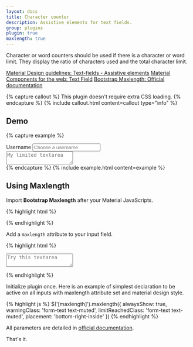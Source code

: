 ```yaml
---
layout: docs
title: Character counter
description: Assistive elements for text fields.
group: plugins
plugin: true
maxlength: true
---
```


Character or word counters should be used if there is a character or word limit. They display the ratio of characters used and the total character limit.

<div class="list-group my-2 my-lg-5">
  <a href="https://material.io/components/text-fields#anatomy" target="_blank" class="list-group-item list-group-item-action d-flex font-weight-bold">
    <span class="list-group-item-icon lgi-icon-md"></span>
      Material Design guidelines: Text-fields - Assistive elements</a>
  <a href="https://material-components.github.io/material-components-web-catalog/#/component/text-field" target="_blank" class="list-group-item list-group-item-action d-flex font-weight-bold">
    <span class="list-group-item-icon lgi-icon-mdc"></span>
    Material Components for the web: Text Field</a>
  <a href="https://github.com/mimo84/bootstrap-maxlength" target="_blank" class="list-group-item list-group-item-action d-flex font-weight-bold">
    <span class="list-group-item-icon lgi-icon-plugin"></span>
    Bootstrap Maxlength: Official documentation</a>
</div>

{% capture callout %}
This plugin doesn't require extra CSS loading.
{% endcapture %}
{% include callout.html content=callout type="info" %}

## Demo

{% capture example %}
<div class="form-group form-ripple">
  <label for="maxlength1">Username</label>
  <input type="text" class="form-control" id="maxlength1" placeholder="Choose a username" maxlength="20">
</div>
<div class="form-group mt-4">
  <textarea class="form-control" id="maxlength2" placeholder="My limited textarea" maxlength="250"></textarea>
</div>
{% endcapture %}
{% include example.html content=example %}

## Using Maxlength

Import **Bootstrap Maxlength** after your Material JavaScripts.

{% highlight html %}
<script src="https://cdn.jsdelivr.net/npm/bootstrap-maxlength/dist/bootstrap-maxlength.min.js"></script>
{% endhighlight %}

Add a `maxlength` attribute to your input field.

{% highlight html %}
<textarea class="form-control" id="textareaExample" placeholder="Try this textarea" maxlength="250"></textarea>
{% endhighlight %}

Initialize plugin once. Here is an example of simplest declaration to be active on all inputs with maxlength attribute set and material design style.

{% highlight js %}
$('[maxlength]').maxlength({
  alwaysShow: true,
  warningClass: 'form-text text-muted',
  limitReachedClass: 'form-text text-muted',
  placement: 'bottom-right-inside'
})
{% endhighlight %}

All parameters are detailed in [official documentation](https://github.com/mimo84/bootstrap-maxlength).

That's it.
